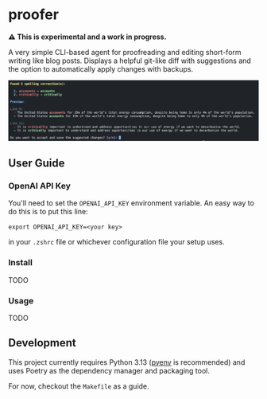 # proofer

**⚠️ This is experimental and a work in progress.**

A very simple CLI-based agent for proofreading and editing short-form writing like blog posts. Displays a helpful git-like diff with suggestions and the option to automatically apply changes with backups.

![screenshot](./docs/images/screenshot.png)

## User Guide

### OpenAI API Key

You'll need to set the `OPENAI_API_KEY` environment variable. An easy way to do this is to put this line:

```
export OPENAI_API_KEY=<your key>
```

in your `.zshrc` file or whichever configuration file your setup uses.

### Install

TODO

### Usage

TODO

## Development

This project currently requires Python 3.13 ([pyenv](https://realpython.com/intro-to-pyenv/) is recommended) and uses Poetry as the dependency manager and packaging tool.

For now, checkout the `Makefile` as a guide.
